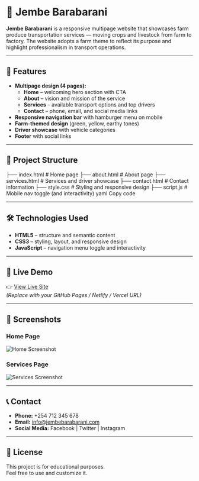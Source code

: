 # 🌾 Jembe Barabarani

**Jembe Barabarani** is a responsive multipage website that showcases farm produce transportation services — moving crops and livestock from farm to factory. The website adopts a farm theme to reflect its purpose and highlight professionalism in transport operations.

---

## 📌 Features
- **Multipage design (4 pages):**
  - **Home** – welcoming hero section with CTA
  - **About** – vision and mission of the service
  - **Services** – available transport options and top drivers
  - **Contact** – phone, email, and social media links
- **Responsive navigation bar** with hamburger menu on mobile
- **Farm-themed design** (green, yellow, earthy tones)
- **Driver showcase** with vehicle categories
- **Footer** with social links

---

## 📂 Project Structure
├── index.html # Home page
├── about.html # About page
├── services.html # Services and driver showcase
├── contact.html # Contact information
├── style.css # Styling and responsive design
├── script.js # Mobile nav toggle (and interactivity)
yaml
Copy code

---

## 🛠️ Technologies Used
- **HTML5** – structure and semantic content
- **CSS3** – styling, layout, and responsive design
- **JavaScript** – navigation menu toggle and interactivity

---

## 🚀 Live Demo
👉 [View Live Site](https://your-demo-link.com)  
*(Replace with your GitHub Pages / Netlify / Vercel URL)*

---

## 📸 Screenshots
### Home Page
![Home Screenshot](images/home-screenshot.png)

### Services Page
![Services Screenshot](images/services-screenshot.png)

---

## 📞 Contact
- **Phone:** +254 712 345 678  
- **Email:** info@jembebarabarani.com  
- **Social Media:** Facebook | Twitter | Instagram  

---

## 📄 License
This project is for educational purposes.  
Feel free to use and customize it.